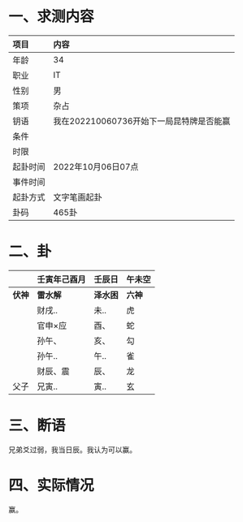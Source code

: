 # 一、求测内容

| 项目     | 内容                                     |
| :------- | :--------------------------------------- |
| 年龄     | 34                                       |
| 职业     | IT                                       |
| 性别     | 男                                       |
| 策项     | 杂占                                     |
| 钥语     | 我在202210060736开始下一局昆特牌是否能赢 |
| 条件     |                                          |
| 时限     |                                          |
| 起卦时间 | 2022年10月06日07点                       |
| 事件时间 |                                          |
| 起卦方式 | 文字笔画起卦                             |
| 卦码     | 465卦                                    |

# 二、卦

|                | 壬寅年己酉月     | 壬辰日           | 午未空         |
| :------------- | :--------------- | :--------------- | :------------- |
| **伏神** | **雷水解** | **泽水困** | **六神** |
|                | 财戌..           | 未..             | 虎             |
|                | 官申×应         | 酉、             | 蛇             |
|                | 孙午、           | 亥、             | 勾             |
|                | 孙午..           | 午..             | 雀             |
|                | 财辰、震         | 辰、             | 龙             |
| 父子           | 兄寅..           | 寅..             | 玄             |

# 三、断语

兄弟爻过弱，我当日辰。我认为可以赢。

# 四、实际情况

赢。
